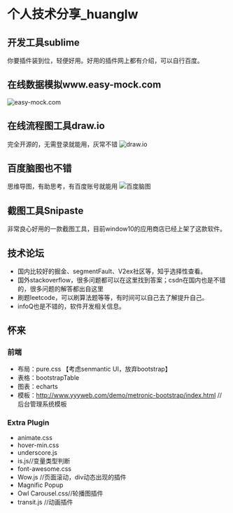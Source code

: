 # 个人技术分享_huanglw
## 开发工具sublime
你要插件装到位，轻便好用。好用的插件网上都有介绍，可以自行百度。

## 在线数据模拟www.easy-mock.com
![easy-mock.com](https://upload-images.jianshu.io/upload_images/2151058-0630ffd80014a8d3.png?imageMogr2/auto-orient/strip%7CimageView2/2/w/1240)

## 在线流程图工具draw.io
完全开源的，无需登录就能用，灰常不错
![draw.io](https://upload-images.jianshu.io/upload_images/2151058-95e1fd5e650fea77.png?imageMogr2/auto-orient/strip%7CimageView2/2/w/1240)

## 百度脑图也不错
思维导图，有助思考，有百度账号就能用
![百度脑图](https://upload-images.jianshu.io/upload_images/2151058-123e54cfa1f68063.png?imageMogr2/auto-orient/strip%7CimageView2/2/w/1240)

## 截图工具Snipaste
非常良心好用的一款截图工具，目前window10的应用商店已经上架了这款软件。

## 技术论坛
- 国内比较好的掘金、segmentFault、V2ex社区等，知乎选择性查看。
- 国外stackoverflow，很多问题都可以在这里找到答案；csdn在国内也是不错的，很多问题的解答都出自这里
- 刷题leetcode，可以刷算法题等等，有时间可以自己去了解提升自己。
- infoQ也是不错的，软件开发相关信息。

## 怀来
### 前端
- 布局：pure.css 【考虑senmantic UI，放弃bootstrap】
- 表格：bootstrapTable
- 图表：echarts
- 模板：http://www.yyyweb.com/demo/metronic-bootstrap/index.html //后台管理系统模板

### Extra Plugin
- animate.css
- hover-min.css
- underscore.js
- is.js//变量类型判断
- font-awesome.css
- Wow.js //页面滚动，div动态出现的插件
- Magnific Popup 
- Owl Carousel.css//轮播图插件
- transit.js //动画插件

